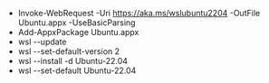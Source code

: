 
 - Invoke-WebRequest -Uri https://aka.ms/wslubuntu2204 -OutFile Ubuntu.appx -UseBasicParsing
 - Add-AppxPackage Ubuntu.appx
 - wsl --update
 - wsl --set-default-version 2
 - wsl --install -d Ubuntu-22.04
 - wsl --set-default Ubuntu-22.04